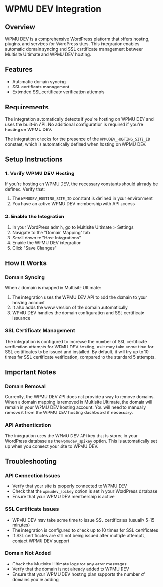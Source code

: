 # WPMU DEV Integration

## Overview
WPMU DEV is a comprehensive WordPress platform that offers hosting, plugins, and services for WordPress sites. This integration enables automatic domain syncing and SSL certificate management between Multisite Ultimate and WPMU DEV hosting.

## Features
- Automatic domain syncing
- SSL certificate management
- Extended SSL certificate verification attempts

## Requirements
The integration automatically detects if you're hosting on WPMU DEV and uses the built-in API. No additional configuration is required if you're hosting on WPMU DEV.

The integration checks for the presence of the `WPMUDEV_HOSTING_SITE_ID` constant, which is automatically defined when hosting on WPMU DEV.

## Setup Instructions

### 1. Verify WPMU DEV Hosting

If you're hosting on WPMU DEV, the necessary constants should already be defined. Verify that:

1. The `WPMUDEV_HOSTING_SITE_ID` constant is defined in your environment
2. You have an active WPMU DEV membership with API access

### 2. Enable the Integration

1. In your WordPress admin, go to Multisite Ultimate > Settings
2. Navigate to the "Domain Mapping" tab
3. Scroll down to "Host Integrations"
4. Enable the WPMU DEV integration
5. Click "Save Changes"

## How It Works

### Domain Syncing

When a domain is mapped in Multisite Ultimate:

1. The integration uses the WPMU DEV API to add the domain to your hosting account
2. It also adds the www version of the domain automatically
3. WPMU DEV handles the domain configuration and SSL certificate issuance

### SSL Certificate Management

The integration is configured to increase the number of SSL certificate verification attempts for WPMU DEV hosting, as it may take some time for SSL certificates to be issued and installed. By default, it will try up to 10 times for SSL certificate verification, compared to the standard 5 attempts.

## Important Notes

### Domain Removal

Currently, the WPMU DEV API does not provide a way to remove domains. When a domain mapping is removed in Multisite Ultimate, the domain will remain in your WPMU DEV hosting account. You will need to manually remove it from the WPMU DEV hosting dashboard if necessary.

### API Authentication

The integration uses the WPMU DEV API key that is stored in your WordPress database as the `wpmudev_apikey` option. This is automatically set up when you connect your site to WPMU DEV.

## Troubleshooting

### API Connection Issues
- Verify that your site is properly connected to WPMU DEV
- Check that the `wpmudev_apikey` option is set in your WordPress database
- Ensure that your WPMU DEV membership is active

### SSL Certificate Issues
- WPMU DEV may take some time to issue SSL certificates (usually 5-15 minutes)
- The integration is configured to check up to 10 times for SSL certificates
- If SSL certificates are still not being issued after multiple attempts, contact WPMU DEV support

### Domain Not Added
- Check the Multisite Ultimate logs for any error messages
- Verify that the domain is not already added to WPMU DEV
- Ensure that your WPMU DEV hosting plan supports the number of domains you're adding
